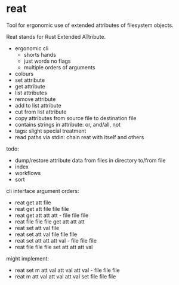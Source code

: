 # reat

Tool for ergonomic use of extended attributes of filesystem objects.

Reat stands for Rust Extended ATtribute.

- ergonomic cli
  - shorts hands
  - just words no flags
  - multiple orders of arguments
- colours
- set attribute
- get attribute
- list attributes
- remove attribute
- add to list attribute
- cut from list attribute
- copy attributes from source file to destination file
- contains strings in attribute: or, and/all, not
- tags: slight special treatment
- read paths via stdin: chain reat with itself and others

todo:

- dump/restore attribute data from files in directory to/from file
- index
- workflows
- sort

cli interface argument orders:

- reat get att file
- reat get att file file file
- reat get att att att - file file file
- reat file file file get att att att
- reat set att val file
- reat set att val file file file
- reat set att att att val - file file file
- reat file file file set att att att val

might implement:

- reat set m att val att val att val - file file file
- reat m att val att val att val set file file file

